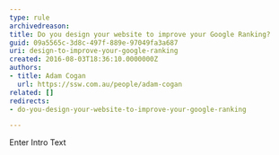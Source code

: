 ```yaml
---
type: rule
archivedreason: 
title: Do you design your website to improve your Google Ranking?
guid: 09a5565c-3d8c-497f-889e-97049fa3a687
uri: design-to-improve-your-google-ranking
created: 2016-08-03T18:36:10.0000000Z
authors:
- title: Adam Cogan
  url: https://ssw.com.au/people/adam-cogan
related: []
redirects:
- do-you-design-your-website-to-improve-your-google-ranking

---
```



Enter Intro Text
<br><excerpt class='endintro'></excerpt><br>




